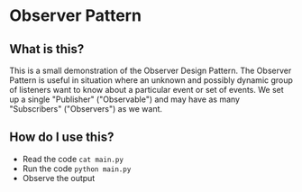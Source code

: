 # Observer Pattern 

## What is this?

This is a small demonstration of the Observer Design Pattern. The Observer Pattern is useful in situation where an unknown and possibly dynamic group of listeners want to know about a particular event or set of events. We set up a single "Publisher" ("Observable") and may have as many "Subscribers" ("Observers") as we want.

## How do I use this?

- Read the code `cat main.py`
- Run the code `python main.py`
- Observe the output